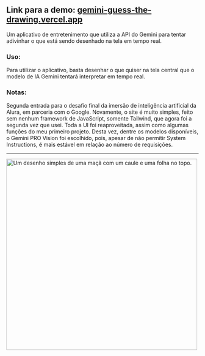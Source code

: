 ## Link para a demo: [gemini-guess-the-drawing.vercel.app](https://gemini-guess-the-drawing.vercel.app/)

Um aplicativo de entretenimento que utiliza a API do Gemini para tentar adivinhar o que está sendo desenhado na tela em tempo real.

### Uso:

Para utilizar o aplicativo, basta desenhar o que quiser na tela central que o modelo de IA Gemini tentará interpretar em tempo real.

### Notas:

Segunda entrada para o desafio final da imersão de inteligência artificial da Alura, em parceria com o Google. Novamente, o site é muito simples, feito sem nenhum framework de JavaScript, somente Tailwind, que agora foi a segunda vez que usei. Toda a UI foi reaproveitada, assim como algumas funções do meu primeiro projeto. Desta vez, dentre os modelos disponíveis, o Gemini PRO Vision foi escolhido, pois, apesar de não permitir System Instructions, é mais estável em relação ao número de requisições.

---

<img src="https://github.com/lucasmartt/gemini-guess-the-drawing/assets/98989695/101238cc-8a26-4878-a6c1-aba7b6c48021" alt="Um desenho simples de uma maçã com um caule e uma folha no topo." width="500"/>
